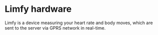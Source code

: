 # Limfy hardware
Limfy is a device measuring your heart rate and body moves, which are sent to the server via GPRS network in real-time. 
